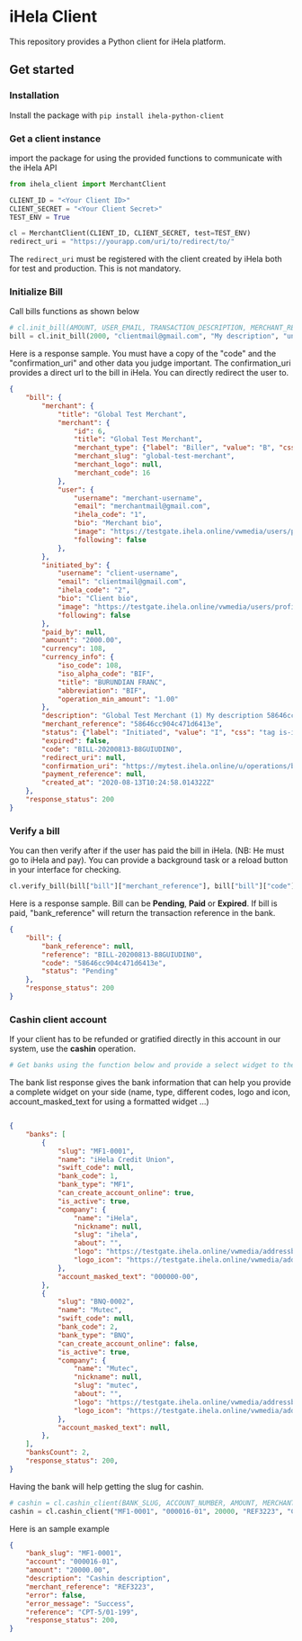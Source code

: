 # iHela Client

This repository provides a Python client for iHela platform.

## Get started

### Installation

Install the package with `pip install ihela-python-client`

### Get a client instance

import the package for using the provided functions to communicate with the iHela API
```python
from ihela_client import MerchantClient 

CLIENT_ID = "<Your Client ID>"
CLIENT_SECRET = "<Your Client Secret>"
TEST_ENV = True

cl = MerchantClient(CLIENT_ID, CLIENT_SECRET, test=TEST_ENV)
redirect_uri = "https://yourapp.com/uri/to/redirect/to/"

```
The `redirect_uri` must be registered with the client created by iHela both for test and production. This is not mandatory.

### Initialize Bill

Call bills functions as shown below
```python
# cl.init_bill(AMOUNT, USER_EMAIL, TRANSACTION_DESCRIPTION, MERCHANT_REFERENCE, redirect_uri=URL)
bill = cl.init_bill(2000, "clientmail@gmail.com", "My description", "unique_reference", redirect_uri=redirect_uri)
```
Here is a response sample. You must have a copy of the "code" and the "confirmation_uri" and other data you judge important. The confirmation_uri provides a direct url to the bill in iHela. You can directly redirect the user to.
```json
{
	"bill": {
	    "merchant": {
	        "title": "Global Test Merchant",
	        "merchant": {
	            "id": 6,
	            "title": "Global Test Merchant",
	            "merchant_type": {"label": "Biller", "value": "B", "css": null},
	            "merchant_slug": "global-test-merchant",
	            "merchant_logo": null,
	            "merchant_code": 16
	        },
	        "user": {
	            "username": "merchant-username",
	            "email": "merchantmail@gmail.com",
	            "ihela_code": "1",
	            "bio": "Merchant bio",
	            "image": "https://testgate.ihela.online/vwmedia/users/profiles/d7c-4c38-ae24-284f1b554b92.png",
	            "following": false
	        },
	    },
	    "initiated_by": {
	        "username": "client-username",
	        "email": "clientmail@gmail.com",
	        "ihela_code": "2",
	        "bio": "Client bio",
	        "image": "https://testgate.ihela.online/vwmedia/users/profiles/d7c257a1b554b92.png",
	        "following": false
	    },
	    "paid_by": null,
	    "amount": "2000.00",
	    "currency": 108,
	    "currency_info": {
	        "iso_code": 108,
	        "iso_alpha_code": "BIF",
	        "title": "BURUNDIAN FRANC",
	        "abbreviation": "BIF",
	        "operation_min_amount": "1.00"
	    },
	    "description": "Global Test Merchant (1) My description 58646cc904c471d6413e",
	    "merchant_reference": "58646cc904c471d6413e",
	    "status": {"label": "Initiated", "value": "I", "css": "tag is-info"},
	    "expired": false,
	    "code": "BILL-20200813-B8GUIUDIN0",
	    "redirect_uri": null,
	    "confirmation_uri": "https://mytest.ihela.online/u/operations/bill/confirm/BILL-20200813-B8GUIUDIN0",
	    "payment_reference": null,
	    "created_at": "2020-08-13T10:24:58.014322Z"
	},
	"response_status": 200
}
```

### Verify a bill

You can then verify after if the user has paid the bill in iHela. (NB: He must go to iHela and pay). You can provide a background task or a reload button in your interface for checking.
``` python
cl.verify_bill(bill["bill"]["merchant_reference"], bill["bill"]["code"])
```
Here is a response sample. Bill can be **Pending**, **Paid** or **Expired**. If bill is paid, "bank_reference" will return the transaction reference in the bank.
```json
{
    "bill": {
        "bank_reference": null,
        "reference": "BILL-20200813-B8GUIUDIN0",
        "code": "58646cc904c471d6413e",
        "status": "Pending"
    },
    "response_status": 200
}
```

### Cashin client account

If your client has to be refunded or gratified directly in this account in our system, use the **cashin** operation.
```python
# Get banks using the function below and provide a select widget to the user to get a bank slug

```
The bank list response gives the bank information that can help you provide a complete widget on your side (name, type, different codes, logo and icon, account_masked_text for using a formatted widget ...)
```json

{
    "banks": [
        {
            "slug": "MF1-0001",
            "name": "iHela Credit Union",
            "swift_code": null,
            "bank_code": 1,
            "bank_type": "MF1",
            "can_create_account_online": true,
            "is_active": true,
            "company": {
                "name": "iHela",
                "nickname": null,
                "slug": "ihela",
                "about": "",
                "logo": "https://testgate.ihela.online/vwmedia/addressbook/companies/ihelalogo.jpg",
                "logo_icon": "https://testgate.ihela.online/vwmedia/addressbook/companies/icon/ihela_favicon_red.png",
            },
            "account_masked_text": "000000-00",
        },
        {
            "slug": "BNQ-0002",
            "name": "Mutec",
            "swift_code": null,
            "bank_code": 2,
            "bank_type": "BNQ",
            "can_create_account_online": false,
            "is_active": true,
            "company": {
                "name": "Mutec",
                "nickname": null,
                "slug": "mutec",
                "about": "",
                "logo": "https://testgate.ihela.online/vwmedia/addressbook/companies/logo-mutec-best.png",
                "logo_icon": "https://testgate.ihela.online/vwmedia/addressbook/companies/icon/logo-mutec-best.png",
            },
            "account_masked_text": null,
        },
    ],
    "banksCount": 2,
    "response_status": 200,
}

```
Having the bank will help getting the slug for cashin.

```python
# cashin = cl.cashin_client(BANK_SLUG, ACCOUNT_NUMBER, AMOUNT, MERCHANT_REFERENCE, TRANSACTION_DESCRIPTION)
cashin = cl.cashin_client("MF1-0001", "000016-01", 20000, "REF3223", "Cashin description")
```
Here is an sample example

```json
{
    "bank_slug": "MF1-0001",
    "account": "000016-01",
    "amount": "20000.00",
    "description": "Cashin description",
    "merchant_reference": "REF3223",
    "error": false,
    "error_message": "Success",
    "reference": "CPT-5/01-199",
    "response_status": 200,
}
```